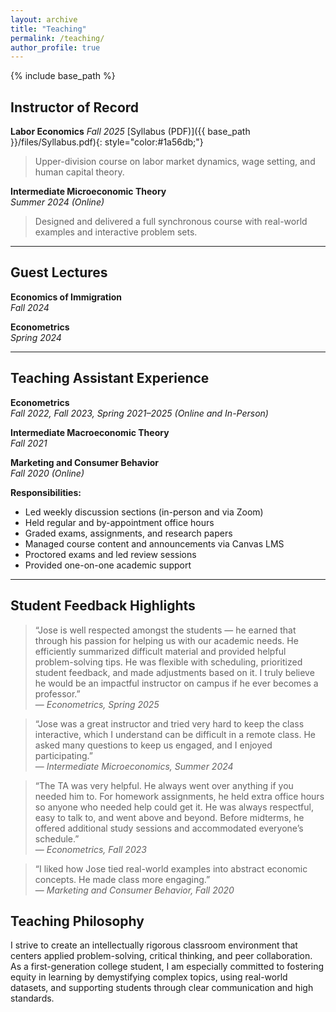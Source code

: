 ```yaml
---
layout: archive
title: "Teaching"
permalink: /teaching/
author_profile: true
---
```


{% include base_path %}

## Instructor of Record

**Labor Economics** *Fall 2025*  [Syllabus (PDF)]({{ base_path }}/files/Syllabus.pdf){: style="color:#1a56db;"}
> Upper-division course on labor market dynamics, wage setting, and human capital theory.

**Intermediate Microeconomic Theory**  
*Summer 2024 (Online)*  
> Designed and delivered a full synchronous course with real-world examples and interactive problem sets.

---

## Guest Lectures

**Economics of Immigration**  
*Fall 2024*

**Econometrics**  
*Spring 2024*

---

## Teaching Assistant Experience

**Econometrics**  
*Fall 2022, Fall 2023, Spring 2021–2025 (Online and In-Person)*

**Intermediate Macroeconomic Theory**  
*Fall 2021*

**Marketing and Consumer Behavior**  
*Fall 2020 (Online)*

**Responsibilities:**  
- Led weekly discussion sections (in-person and via Zoom)  
- Held regular and by-appointment office hours  
- Graded exams, assignments, and research papers  
- Managed course content and announcements via Canvas LMS  
- Proctored exams and led review sessions  
- Provided one-on-one academic support

---

## Student Feedback Highlights

> “Jose is well respected amongst the students — he earned that through his passion for helping us with our academic needs. He efficiently summarized difficult material and provided helpful problem-solving tips. He was flexible with scheduling, prioritized student feedback, and made adjustments based on it. I truly believe he would be an impactful instructor on campus if he ever becomes a professor.”  
> — *Econometrics, Spring 2025*

> “Jose was a great instructor and tried very hard to keep the class interactive, which I understand can be difficult in a remote class. He asked many questions to keep us engaged, and I enjoyed participating.”  
> — *Intermediate Microeconomics, Summer 2024*

> “The TA was very helpful. He always went over anything if you needed him to. For homework assignments, he held extra office hours so anyone who needed help could get it. He was always respectful, easy to talk to, and went above and beyond. Before midterms, he offered additional study sessions and accommodated everyone’s schedule.”  
> — *Econometrics, Fall 2023*

> “I liked how Jose tied real-world examples into abstract economic concepts. He made class more engaging.”  
> — *Marketing and Consumer Behavior, Fall 2020*



## Teaching Philosophy

I strive to create an intellectually rigorous classroom environment that centers applied problem-solving, critical thinking, and peer collaboration. As a first-generation college student, I am especially committed to fostering equity in learning by demystifying complex topics, using real-world datasets, and supporting students through clear communication and high standards.
